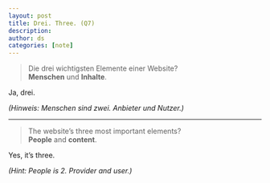 ```yaml
---
layout: post
title: Drei. Three. (Q7)
description:
author: ds
categories: [note]
---
```



> Die drei wichtigsten Elemente einer Website?  
> __Menschen__ und __Inhalte__.

Ja, drei.

_(Hinweis: Menschen sind zwei. Anbieter und Nutzer.)_

---

> The website’s three most important elements?  
> __People__ and __content__.

Yes, it’s three.

_(Hint: People is 2. Provider and user.)_
